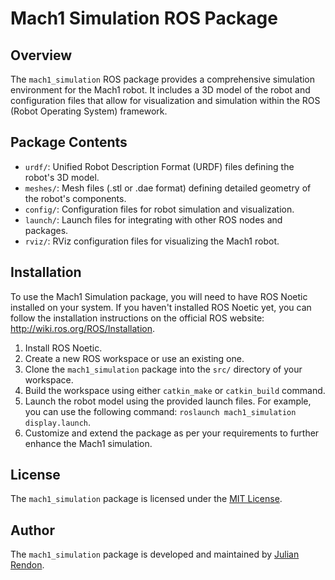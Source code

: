 # Mach1 Simulation ROS Package

## Overview

The `mach1_simulation` ROS package provides a comprehensive simulation environment for the Mach1 robot. It includes a 3D model of the robot and configuration files that allow for visualization and simulation within the ROS (Robot Operating System) framework.

## Package Contents

- `urdf/`: Unified Robot Description Format (URDF) files defining the robot's 3D model.
- `meshes/`: Mesh files (.stl or .dae format) defining detailed geometry of the robot's components.
- `config/`: Configuration files for robot simulation and visualization.
- `launch/`: Launch files for integrating with other ROS nodes and packages.
- `rviz/`: RViz configuration files for visualizing the Mach1 robot.

## Installation

To use the Mach1 Simulation package, you will need to have ROS Noetic installed on your system. If you haven't installed ROS Noetic yet, you can follow the installation instructions on the official ROS website: http://wiki.ros.org/ROS/Installation.

1. Install ROS Noetic.
2. Create a new ROS workspace or use an existing one.
3. Clone the `mach1_simulation` package into the `src/` directory of your workspace.
4. Build the workspace using either `catkin_make` or `catkin_build` command.
5. Launch the robot model using the provided launch files. For example, you can use the following command: `roslaunch mach1_simulation display.launch`.
6. Customize and extend the package as per your requirements to further enhance the Mach1 simulation.

## License

The `mach1_simulation` package is licensed under the [MIT License](https://mit-license.org/).

## Author

The `mach1_simulation` package is developed and maintained by [Julian Rendon](https://github.com/jrendon102).
